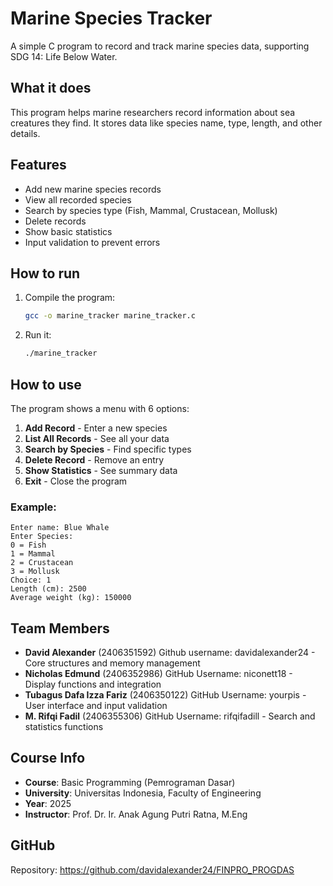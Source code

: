 # Marine Species Tracker

A simple C program to record and track marine species data, supporting SDG 14: Life Below Water.

## What it does

This program helps marine researchers record information about sea creatures they find. It stores data like species name, type, length, and other details.

## Features

- Add new marine species records
- View all recorded species
- Search by species type (Fish, Mammal, Crustacean, Mollusk)
- Delete records
- Show basic statistics
- Input validation to prevent errors

## How to run

1. Compile the program:
   ```bash
   gcc -o marine_tracker marine_tracker.c
   ```

2. Run it:
   ```bash
   ./marine_tracker
   ```

## How to use

The program shows a menu with 6 options:

1. **Add Record** - Enter a new species
2. **List All Records** - See all your data
3. **Search by Species** - Find specific types
4. **Delete Record** - Remove an entry
5. **Show Statistics** - See summary data
6. **Exit** - Close the program

### Example:
```
Enter name: Blue Whale
Enter Species:
0 = Fish
1 = Mammal
2 = Crustacean  
3 = Mollusk
Choice: 1
Length (cm): 2500
Average weight (kg): 150000
```

## Team Members

- **David Alexander** (2406351592) Github username: davidalexander24 - Core structures and memory management
- **Nicholas Edmund** (2406352986) GitHub Username: niconett18 - Display functions and integration  
- **Tubagus Dafa Izza Fariz** (2406350122) GitHub Username: yourpis - User interface and input validation
- **M. Rifqi Fadil** (2406355306) GitHub Username: rifqifadill - Search and statistics functions

## Course Info

- **Course**: Basic Programming (Pemrograman Dasar)
- **University**: Universitas Indonesia, Faculty of Engineering
- **Year**: 2025
- **Instructor**: Prof. Dr. Ir. Anak Agung Putri Ratna, M.Eng

## GitHub

Repository: https://github.com/davidalexander24/FINPRO_PROGDAS
